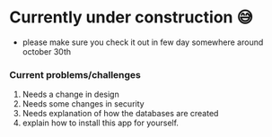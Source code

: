 # Currently under construction 😅

- please make sure you check it out in few day somewhere around october 30th

### Current problems/challenges

1. Needs a change in design
2. Needs some changes in security
3. Needs explanation of how the databases are created
4. explain how to install this app for yourself.
